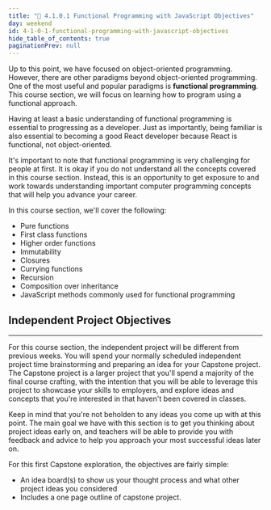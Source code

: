 ```yaml
---
title: "📓 4.1.0.1 Functional Programming with JavaScript Objectives"
day: weekend
id: 4-1-0-1-functional-programming-with-javascript-objectives
hide_table_of_contents: true
paginationPrev: null
---
```


Up to this point, we have focused on object-oriented programming. However, there are other paradigms beyond object-oriented programming. One of the most useful and popular paradigms is **functional programming**. This course section, we will focus on learning how to program using a functional approach.

Having at least a basic understanding of functional programming is essential to progressing as a developer. Just as importantly, being familiar is also essential to becoming a good React developer because React is functional, not object-oriented.

It's important to note that functional programming is very challenging for people at first. It is okay if you do not understand all the concepts covered in this course section. Instead, this is an opportunity to get exposure to and work towards understanding important computer programming concepts that will help you advance your career.

In this course section, we'll cover the following:

* Pure functions
* First class functions
* Higher order functions
* Immutability
* Closures
* Currying functions
* Recursion
* Composition over inheritance
* JavaScript methods commonly used for functional programming

## Independent Project Objectives
---

For this course section, the independent project will be different from previous weeks. You will spend your normally scheduled independent project time brainstorming and preparing an idea for your Capstone project. The Capstone project is a larger project that you'll spend a majority of the final course crafting, with the intention that you will be able to leverage this project to showcase your skills to employers, and explore ideas and concepts that you're interested in that haven't been covered in classes. 

Keep in mind that you're not beholden to any ideas you come up with at this point. The main goal we have with this section is to get you thinking about project ideas early on, and teachers will be able to provide you with feedback and advice to help you approach your most successful ideas later on.

For this first Capstone exploration, the objectives are fairly simple:

* An idea board(s) to show us your thought process and what other project ideas you considered
* Includes a one page outline of capstone project.

